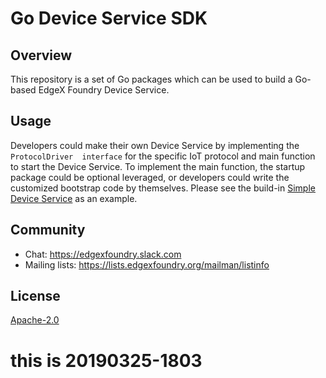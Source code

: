 # Go Device Service SDK
## Overview
This repository is a set of Go packages which can be used to build a Go-based EdgeX Foundry Device Service.
## Usage
Developers could make their own Device Service by implementing the `ProtocolDriver  interface` for the specific IoT protocol and main function to start the Device Service.  To implement the main function, the startup package could be optional leveraged, or developers could write the customized bootstrap code by themselves.
Please see the build-in [Simple Device Service](https://github.com/edgexfoundry/device-dcs/tree/master/example) as an example.

## Community
- Chat: https://edgexfoundry.slack.com
- Mailing lists: https://lists.edgexfoundry.org/mailman/listinfo

## License
[Apache-2.0](LICENSE)





# this is 20190325-1803  

